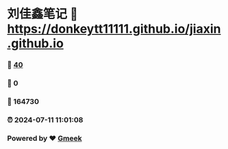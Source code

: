 # 刘佳鑫笔记 :link: https://donkeytt11111.github.io/jiaxin.github.io 
### :page_facing_up: [40](https://donkeytt11111.github.io/jiaxin.github.io/tag.html) 
### :speech_balloon: 0 
### :hibiscus: 164730 
### :alarm_clock: 2024-07-11 11:01:08 
### Powered by :heart: [Gmeek](https://github.com/Meekdai/Gmeek)
